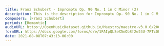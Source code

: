 ```yaml
---
title: Franz Schubert - Impromptu Op. 90 No. 1 in C Minor (2)
description: This is the description for Impromptu Op. 90 No. 1 in C Minor by Franz Schubert
composers: [Franz Schubert]
periods: [Romantic]
audioURL: https://OpenMusicDataset.github.io/Maestro/maestro-v3.0.0/2008/MIDI-Unprocessed_03_R2_2008_01-03_ORIG_MID--AUDIO_03_R2_2008_wav--1.midi
formURL: https://docs.google.com/forms/d/e/1FAIpQLSeX5nOb8f2w24U-7PTcGhhQ-OAY4DD4dZoKzB7VQLk_HGjgjw/viewform
date: 2021-08-08T07:43:13-06:00
---
```

